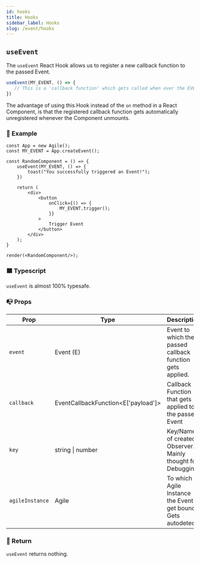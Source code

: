 ```yaml
---
id: hooks
title: Hooks
sidebar_label: Hooks
slug: /event/hooks
---
```


## `useEvent`

The `useEvent` React Hook allows us to register a new callback function to the passed Event.
```ts
useEvent(MY_EVENT, () => {
   // This is a 'callback function' which gets called when ever the EVENT gets triggered
})
```
The advantage of using this Hook instead of the `on` method in a React Component,
is that the registered callback function gets automatically unregistered whenever the Component unmounts.

### 🔴 Example

```tsx live
const App = new Agile();
const MY_EVENT = App.createEvent();

const RandomComponent = () => {
    useEvent(MY_EVENT, () => {
        toast("You successfully triggered an Event!");
    })

    return (
        <div>
            <button
                onClick={() => {
                    MY_EVENT.trigger();
                }}
            >
                Trigger Event
            </button>
        </div>
    );
}

render(<RandomComponent/>);
```

### 🟦 Typescript

`useEvent` is almost 100% typesafe.

### 📭 Props

| Prop              | Type                                            | Description                                                                  | Required    | 
| ----------------- | ----------------------------------------------- | ---------------------------------------------------------------------------- | ------------|
| `event`           | Event (E)                                       | Event to which the passed callback function gets applied.                    | Yes         | 
| `callback`        | EventCallbackFunction<E['payload']>             | Callback Function that gets applied to the passed Event                      | Yes         | 
| `key`             | string \| number                                | Key/Name of created Observer. Mainly thought for Debugging.                  | No          | 
| `agileInstance`   | Agile                                           | To which Agile Instance the Event get bound. Gets autodetect!                | No          |

### 📄 Return

`useEvent` returns nothing.